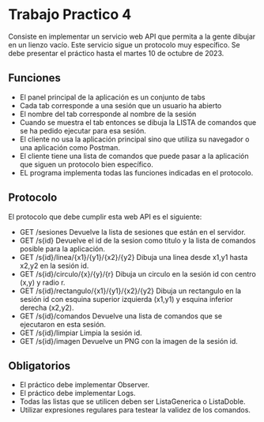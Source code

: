 # Trabajo Practico 4

Consiste en implementar un servicio web API que permita a la
gente dibujar en un lienzo vacío. Este servicio sigue un 
protocolo muy específico. Se debe presentar el práctico
hasta el martes 10 de octubre de 2023.

## Funciones

* El panel principal de la aplicación es un conjunto de tabs
* Cada tab corresponde a una sesión que un usuario ha abierto
* El nombre del tab corresponde al nombre de la sesión
* Cuando se muestra el tab entonces se dibuja la LISTA de 
comandos que se ha pedido ejecutar para esa sesión.
* El cliente no usa la aplicación principal sino que utiliza 
su navegador o una aplicación como Postman.
* El cliente tiene una lista de comandos que puede pasar a la
aplicación que siguen un protocolo bien específico.
* EL programa implementa todas las funciones indicadas en el 
protocolo.

## Protocolo

El protocolo que debe cumplir esta web API es el siguiente:

* GET /sesiones
Devuelve la lista de sesiones que están en el servidor.
* GET /s{id}
Devuelve el id de la sesion como titulo y la lista de comandos
posible para la aplicación.
* GET /s{id}/linea/{x1}/{y1}/{x2}/{y2}
Dibuja una linea desde x1,y1 hasta x2,y2 en la sesión id.
* GET /s{id}/circulo/{x}/{y}/{r}
Dibuja un circulo en la sesión id con centro (x,y) y radio r.
* GET /s{id}/rectangulo/{x1}/{y1}/{x2}/{y2}
Dibuja un rectangulo en la sesión id con esquina superior
izquierda (x1,y1) y esquina inferior derecha (x2,y2).
* GET /s{id}/comandos
Devuelve una lista de comandos que se ejecutaron en esta
sesión.
* GET /s{id}/limpiar
Limpia la sesión id.
* GET /s{id}/imagen
Devuelve un PNG con la imagen de la sesión id.

## Obligatorios

* El práctico debe implementar Observer.
* El práctico debe implementar Logs.
* Todas las listas que se utilicen deben ser ListaGenerica o 
ListaDoble.
* Utilizar expresiones regulares para testear la validez de
los comandos.
